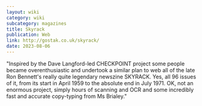 ```yaml
---
layout: wiki
category: wiki
subcategory: magazines
title: Skyrack
publication: Web
link: http://gostak.co.uk/skyrack/
date: 2023-08-06
---
```


"Inspired by the Dave Langford-led CHECKPOINT project some people became overenthusiastic and undertook a similar plan to web all of the late Ron Bennett's really quite legendary newszine SKYRACK. Yes, all 96 issues of it, from its start in April 1959 to the absolute end in July 1971. OK, not an enormous project, simply hours of scanning and OCR and some incredibly fast and accurate copy-typing from Ms Brialey."
